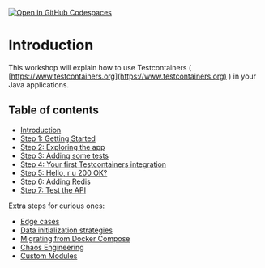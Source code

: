 [![Open in GitHub Codespaces](https://github.com/codespaces/badge.svg)](https://github.com/codespaces/new?hide_repo_select=true&ref=master&repo=140400673&machine=standardLinux32gb&location=WestEurope)

# Introduction

This workshop will explain how to use Testcontainers \( [https://www.testcontainers.org](https://www.testcontainers.org) \) in your Java applications.

## Table of contents

* [Introduction](README.md)
* [Step 1: Getting Started](step-1-getting-started.md)
* [Step 2: Exploring the app](step-2-exploring-the-app.md)
* [Step 3: Adding some tests](step-3-adding-some-tests.md)
* [Step 4: Your first Testcontainers integration](step-4-your-first-testcontainers-integration.md)
* [Step 5: Hello, r u 200 OK?](step-5-dude-r-u-200-ok.md)
* [Step 6: Adding Redis](step-6-adding-redis.md)
* [Step 7: Test the API](step-7-test-the-api.md)

Extra steps for curious ones:
* [Edge cases](step-extra-edge-cases.md)
* [Data initialization strategies](step-extra-data-init-strategies.md)
* [Migrating from Docker Compose](step-extra-migrating-from-docker-compose.md)
* [Chaos Engineering](step-extra-chaos-engineering.md)
* [Custom Modules](step-extra-custom-modules.md)

